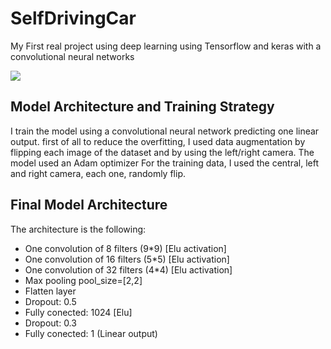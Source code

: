 # SelfDrivingCar

My First real project using deep learning using Tensorflow and keras with a convolutional neural networks

![](vid/video.gif)

## Model Architecture and Training Strategy

I train the model using a convolutional neural network predicting one linear output. first of all to reduce the overfitting, I used data augmentation by flipping each image of the dataset and by using the left/right camera. The model used an Adam optimizer For the training data, I used  the central, left and right camera, each one, randomly flip.

## Final Model Architecture

The architecture is the following:
<ul>
    <li>One convolution of 8 filters (9*9) [Elu activation]</li>
    <li>One convolution of 16 filters (5*5) [Elu activation]</li>
    <li>One convolution of 32 filters (4*4) [Elu activation]</li>
    <li>Max pooling pool_size=[2,2]</li>
    <li>Flatten layer</li>
    <li>Dropout: 0.5</li>
    <li>Fully conected: 1024 [Elu]</li>
    <li>Dropout: 0.3</li>
    <li>Fully conected: 1 (Linear output)</li>
</ul>
